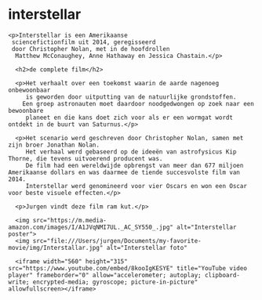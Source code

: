 <!DOCTYPE html>
<html lang="en">
<head>
    <h1>interstellar</h1>
    <meta charset="UTF-8">
    <meta http-equiv="X-UA-Compatible" content="IE=edge">
    <meta name="viewport" content="width=device-width, initial-scale=1.0">
    <title>Document</title>
</head>
<body>

    <p>Interstellar is een Amerikaanse
     sciencefictionfilm uit 2014, geregisseerd
     door Christopher Nolan, met in de hoofdrollen
      Matthew McConaughey, Anne Hathaway en Jessica Chastain.</p>

      <h2>de complete film</h2>

      <p>Het verhaalt over een toekomst waarin de aarde nagenoeg onbewoonbaar
         is geworden door uitputting van de natuurlijke grondstoffen. 
        Een groep astronauten moet daardoor noodgedwongen op zoek naar een bewoonbare
         planeet en die kans doet zich voor als er een wormgat wordt ontdekt in de buurt van Saturnus.</p>

      <p>Het scenario werd geschreven door Christopher Nolan, samen met zijn broer Jonathan Nolan.
         Het verhaal werd gebaseerd op de ideeën van astrofysicus Kip Thorne, die tevens uitvoerend producent was.
         De film had een wereldwijde opbrengst van meer dan 677 miljoen Amerikaanse dollars en was daarmee de tiende succesvolste film van 2014.
         Interstellar werd genomineerd voor vier Oscars en won een Oscar voor beste visuele effecten.</p>
         
      <p>Jurgen vindt deze film ram kut.</p>   

      <img src="https://m.media-amazon.com/images/I/A1JVqNMI7UL._AC_SY550_.jpg" alt="Interstellar poster">
      <img src="file:///Users/jurgen/Documents/my-favorite-movie/img/Interstallar.jpg" alt="Interstellar foto"

      <iframe width="560" height="315" src="https://www.youtube.com/embed/8kooIgKESYE" title="YouTube video player" frameborder="0" allow="accelerometer; autoplay; clipboard-write; encrypted-media; gyroscope; picture-in-picture" allowfullscreen></iframe>

</body>
</html>
